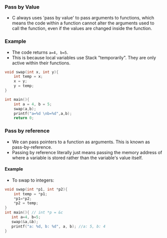 ### Pass by Value
- C always uses 'pass by value' to pass arguments to functions, which means the code within a function cannot alter the arguments used to call the function, even if the values are changed inside the function.

### Example
- The code returns ```a=4, b=5```.
- This is because local variables use Stack "temporarily". They are only active within their functions.
```c
void swap(int x, int y){
    int temp = x;
    x = y;
    y = temp;
}

int main(){
    int a = 4, b = 5;
    swap(a,b);
    printf("a=%d \nb=%d",a,b);
    return 0;
```
### Pass by reference
- We can pass pointers to a function as arguments. This is known as pass-by-reference.
- Passing by reference literally just means passing the memory address of where a variable is stored rather than the variable's value itself.

#### Example
- To swap to integers:
```c
void swap(int *p1, int *p2){
    int temp = *p1;
    *p1=*p2;
    *p2 = temp;
}
int main(){ // int *p = &c
   int a=4, b=5;
   swap(&a,&b);
   printf("a: %d, b: %d", a, b); //a: 5, b: 4
}
```
